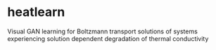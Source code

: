 # heatlearn
Visual GAN learning for Boltzmann transport solutions of systems experiencing solution dependent degradation of thermal conductivity
